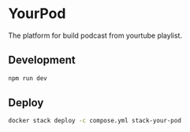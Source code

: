 # YourPod

The platform for build podcast from yourtube playlist.

## Development

```bash
npm run dev
```

## Deploy

```bash
docker stack deploy -c compose.yml stack-your-pod
```
